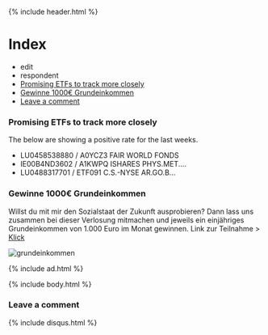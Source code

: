 {% include header.html %}

# Index

- edit 
- respondent 
- [Promising ETFs to track more closely]()
- [Gewinne 1000€ Grundeinkommen](https://orzanna.de/#gewinne-1000-grundeinkommen)
- [Leave a comment](https://orzanna.de/#leave-a-comment)

### Promising ETFs to track more closely

The below are showing a positive rate for the last weeks.

- LU0458538880 / A0YCZ3 FAIR WORLD FONDS
- IE00B4ND3602 / A1KWPQ ISHARES PHYS.MET....
- LU0488317701 / ETF091 C.S.-NYSE AR.GO.B...	

### Gewinne 1000€ Grundeinkommen
Willst du mit mir den Sozialstaat der Zukunft ausprobieren? Dann lass uns zusammen bei dieser Verlosung mitmachen und jeweils ein einjähriges Grundeinkommen von 1.000 Euro im Monat gewinnen. Link zur Teilnahme > [Klick](www.meinbge.de/fuer-dich/f17431bcf77ddfa8fd0d)

![grundeinkommen](https://www.mein-grundeinkommen.de/assets/campaigns/referral/fuer-alle-ba03fa67b0d39921a3ada05c78371db77b2712694ff7ac5e74080cd411391676.png)

{% include ad.html %}

{% include body.html %}

### Leave a comment

{% include disqus.html %}
